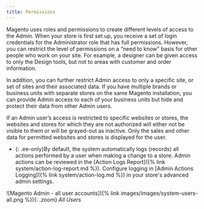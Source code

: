 ```yaml
---
title: Permissions
---
```


Magento uses roles and permissions to create different levels of access to the Admin. When your store is first set up, you receive a set of login credentials for the Administrator role that has full permissions. However, you can restrict the level of permissions on a “need to know” basis for other people who work on your site. For example, a designer can be given access to only the Design tools, but not to areas with customer and order information.

In addition, you can further restrict Admin access to only a specific site, or set of sites and their associated data. If you have multiple brands or business units with separate stores on the same Magento installation, you can provide Admin access to each of your business units but hide and protect their data from other Admin users.

If an Admin user’s access is restricted to specific websites or stores, the websites and stores for which they are not authorized will either not be visible to them or will be grayed-out as inactive. Only the sales and other data for permitted websites and stores is displayed for the user.

- {: .ee-only}By default, the system automatically logs (records) all actions performed by a user when making a change to a store. Admin actions can be reviewed in the [Action Logs Report]({% link system/action-log-report.md %}). Configure logging in [Admin Actions Logging]({% link system/action-log.md %}) in your store's advanced admin settings.

![Magento Admin - all user accounts]({% link images/images/system-users-all.png %}){: .zoom}
_All Users_
